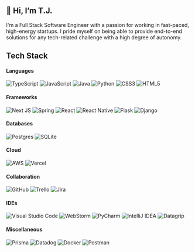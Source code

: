 ## 👋 Hi, I’m T.J.

I'm a Full Stack Software Engineer with a passion for working in fast-paced, high-energy startups. I pride myself on being able to provide end-to-end solutions for any tech-related challenge with a high degree of autonomy.

## Tech Stack
#### Languages
<picture>
    <img alt="TypeScript" src="https://img.shields.io/badge/typescript-%23007ACC.svg?style=for-the-badge&logo=typescript&logoColor=white" />
</picture>
<picture>
    <img alt="JavaScript" src="https://img.shields.io/badge/javascript-%23323330.svg?style=for-the-badge&logo=javascript&logoColor=%23F7DF1E" />
</picture>
<picture>
    <img alt="Java" src="https://img.shields.io/badge/java-%23ED8B00.svg?style=for-the-badge&logo=https://cdn-icons-png.flaticon.com/512/226/226777.png&logoColor=white" />
</picture>
<picture>
    <img alt="Python" src="https://img.shields.io/badge/python-3670A0?style=for-the-badge&logo=python&logoColor=ffdd54" />
</picture>
<picture>
    <img alt="CSS3" src="https://img.shields.io/badge/css3-%231572B6.svg?style=for-the-badge&logo=css3&logoColor=white" />
</picture>
<picture>
    <img alt="HTML5" src="https://img.shields.io/badge/html5-%23E34F26.svg?style=for-the-badge&logo=html5&logoColor=white" />
</picture>

#### Frameworks
<picture>
    <img alt="Next JS" src="https://img.shields.io/badge/Next-black?style=for-the-badge&logo=next.js&logoColor=white" />
</picture>
<picture>
    <img alt="Spring" src="https://img.shields.io/badge/spring-%236DB33F.svg?style=for-the-badge&logo=spring&logoColor=white" />
</picture>
<picture>
    <img alt="React" src="https://img.shields.io/badge/react-%2320232a.svg?style=for-the-badge&logo=react&logoColor=%2361DAFB" />
</picture>
<picture>
    <img alt="React Native" src="https://img.shields.io/badge/React_Native-20232A?style=for-the-badge&logo=react&logoColor=61DAFB" />
</picture>
<picture>
    <img alt="Flask" src="https://img.shields.io/badge/flask-%23000.svg?style=for-the-badge&logo=flask&logoColor=white" />
</picture>
<picture>
    <img alt="Django" src="https://img.shields.io/badge/django-%23092E20.svg?style=for-the-badge&logo=django&logoColor=white" />
</picture>

#### Databases
<picture>
    <img alt="Postgres" src="https://img.shields.io/badge/postgres-%23316192.svg?style=for-the-badge&logo=postgresql&logoColor=white" />
</picture>
<picture>
    <img alt="SQLite" src="https://img.shields.io/badge/sqlite-%2307405e.svg?style=for-the-badge&logo=sqlite&logoColor=white" />
</picture>

#### Cloud
<picture>
    <img alt="AWS" src="https://img.shields.io/badge/AWS-%23FF9900.svg?style=for-the-badge&logo=amazon-aws&logoColor=white" />
</picture>
<picture>
    <img alt="Vercel" src="https://img.shields.io/badge/vercel-%23000000.svg?style=for-the-badge&logo=vercel&logoColor=white" />
</picture>

#### Collaboration
<picture>
    <img alt="GitHub" src="https://img.shields.io/badge/GitHub-100000?style=for-the-badge&logo=github&logoColor=white" />
</picture>
<picture>
    <img alt="Trello" src="https://img.shields.io/badge/Trello-%23026AA7.svg?style=for-the-badge&logo=Trello&logoColor=white" />
</picture>
<picture>
    <img alt="Jira" src="https://img.shields.io/badge/jira-%230A0FFF.svg?style=for-the-badge&logo=jira&logoColor=white" />
</picture>


#### IDEs
<picture>
    <img alt="Visual Studio Code" src="https://img.shields.io/badge/Visual%20Studio%20Code-0078d7.svg?style=for-the-badge&logo=visual-studio-code&logoColor=white" />
</picture>
<picture>
    <img alt="WebStorm" src="https://img.shields.io/badge/webstorm-143?style=for-the-badge&logo=webstorm&logoColor=white&color=black&labelColor=4fb7ed" />
</picture>
<picture>
    <img alt="PyCharm" src="https://img.shields.io/badge/pycharm-143?style=for-the-badge&logo=pycharm&logoColor=white&color=black&&labelColor=53cd82" />
</picture>
<picture>
    <img alt="IntelliJ IDEA" src="https://img.shields.io/badge/IntelliJ%20IDEA-000000.svg?style=for-the-badge&logo=intellij-idea&logoColor=white&labelColor=e93d4e" />
</picture>
<picture>
    <img alt="Datagrip" src="https://img.shields.io/badge/datagrip-000000.svg?style=for-the-badge&logo=datagrip&logoColor=white&labelColor=cd4bea" />
</picture>

#### Miscellaneous
<picture>
    <img alt="Prisma" src="https://img.shields.io/badge/Prisma-3982CE?style=for-the-badge&logo=Prisma&logoColor=white" />
</picture>
<picture>
    <img alt="Datadog" src="https://img.shields.io/badge/datadog-%23632CA6.svg?style=for-the-badge&logo=datadog&logoColor=white" />
</picture>
<picture>
    <img alt="Docker" src="https://img.shields.io/badge/docker-%230db7ed.svg?style=for-the-badge&logo=docker&logoColor=white" />
</picture>
<picture>
    <img alt="Postman" src="https://img.shields.io/badge/Postman-FF6C37?style=for-the-badge&logo=postman&logoColor=white" />
</picture>
